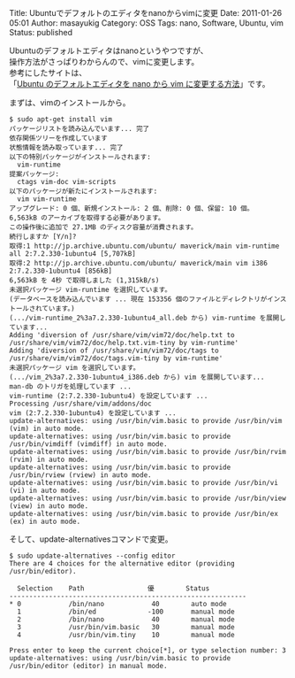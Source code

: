 Title: Ubuntuでデフォルトのエディタをnanoからvimに変更
Date: 2011-01-26 05:01
Author: masayukig
Category: OSS
Tags: nano, Software, Ubuntu, vim
Status: published

Ubuntuのデフォルトエディタはnanoというやつですが、  
操作方法がさっぱりわからんので、vimに変更します。  
参考にしたサイトは、  
「[Ubuntu のデフォルトエディタを nano から vim
に変更する方法](http://www.gabuchan.net/blog/archives/15)」です。

まずは、vimのインストールから。

    $ sudo apt-get install vim 
    パッケージリストを読み込んでいます... 完了
    依存関係ツリーを作成しています                
    状態情報を読み取っています... 完了
    以下の特別パッケージがインストールされます:
      vim-runtime
    提案パッケージ:
      ctags vim-doc vim-scripts
    以下のパッケージが新たにインストールされます:
      vim vim-runtime
    アップグレード: 0 個、新規インストール: 2 個、削除: 0 個、保留: 10 個。
    6,563kB のアーカイブを取得する必要があります。
    この操作後に追加で 27.1MB のディスク容量が消費されます。
    続行しますか [Y/n]? 
    取得:1 http://jp.archive.ubuntu.com/ubuntu/ maverick/main vim-runtime all 2:7.2.330-1ubuntu4 [5,707kB]
    取得:2 http://jp.archive.ubuntu.com/ubuntu/ maverick/main vim i386 2:7.2.330-1ubuntu4 [856kB]
    6,563kB を 4秒 で取得しました (1,315kB/s)
    未選択パッケージ vim-runtime を選択しています。
    (データベースを読み込んでいます ... 現在 153356 個のファイルとディレクトリがインストールされています。)
    (.../vim-runtime_2%3a7.2.330-1ubuntu4_all.deb から) vim-runtime を展開しています...
    Adding 'diversion of /usr/share/vim/vim72/doc/help.txt to /usr/share/vim/vim72/doc/help.txt.vim-tiny by vim-runtime'
    Adding 'diversion of /usr/share/vim/vim72/doc/tags to /usr/share/vim/vim72/doc/tags.vim-tiny by vim-runtime'
    未選択パッケージ vim を選択しています。
    (.../vim_2%3a7.2.330-1ubuntu4_i386.deb から) vim を展開しています...
    man-db のトリガを処理しています ...
    vim-runtime (2:7.2.330-1ubuntu4) を設定しています ...
    Processing /usr/share/vim/addons/doc
    vim (2:7.2.330-1ubuntu4) を設定しています ...
    update-alternatives: using /usr/bin/vim.basic to provide /usr/bin/vim (vim) in auto mode.
    update-alternatives: using /usr/bin/vim.basic to provide /usr/bin/vimdiff (vimdiff) in auto mode.
    update-alternatives: using /usr/bin/vim.basic to provide /usr/bin/rvim (rvim) in auto mode.
    update-alternatives: using /usr/bin/vim.basic to provide /usr/bin/rview (rview) in auto mode.
    update-alternatives: using /usr/bin/vim.basic to provide /usr/bin/vi (vi) in auto mode.
    update-alternatives: using /usr/bin/vim.basic to provide /usr/bin/view (view) in auto mode.
    update-alternatives: using /usr/bin/vim.basic to provide /usr/bin/ex (ex) in auto mode.

そして、update-alternativesコマンドで変更。

    $ sudo update-alternatives --config editor
    There are 4 choices for the alternative editor (providing /usr/bin/editor).

      Selection    Path                優        Status
    ------------------------------------------------------------
    * 0            /bin/nano            40        auto mode
      1            /bin/ed             -100       manual mode
      2            /bin/nano            40        manual mode
      3            /usr/bin/vim.basic   30        manual mode
      4            /usr/bin/vim.tiny    10        manual mode

    Press enter to keep the current choice[*], or type selection number: 3
    update-alternatives: using /usr/bin/vim.basic to provide /usr/bin/editor (editor) in manual mode.
